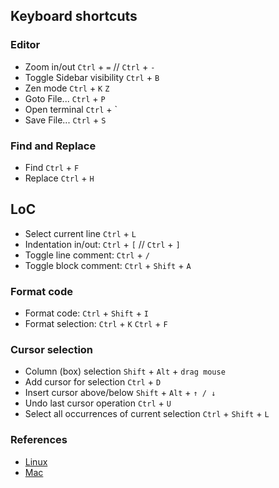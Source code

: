 ## Keyboard shortcuts

### Editor
- Zoom in/out `Ctrl` + `=` // `Ctrl` + `-`
- Toggle Sidebar visibility `Ctrl` + `B`
- Zen mode `Ctrl` + `K` `Z`
- Goto File... `Ctrl` + `P`
- Open terminal `Ctrl` + `
- Save File... `Ctrl` + `S`

### Find and Replace
- Find `Ctrl` + `F`
- Replace `Ctrl` + `H`

## LoC
- Select current line `Ctrl` + `L`
- Indentation in/out: `Ctrl` + `[` // `Ctrl` + `]`
- Toggle line comment: `Ctrl` + `/`
- Toggle block comment: `Ctrl` + `Shift` + `A`

### Format code
- Format code: `Ctrl` + `Shift` + `I`
- Format selection: `Ctrl` + `K` `Ctrl` + `F`

### Cursor selection
- Column (box) selection `Shift` + `Alt` + `drag mouse`
- Add cursor for selection `Ctrl` + `D`
- Insert cursor above/below `Shift` + `Alt` + `↑ / ↓`
- Undo last cursor operation `Ctrl` + `U`
- Select all occurrences of current selection `Ctrl` + `Shift` + `L`


### References
- [Linux](https://code.visualstudio.com/shortcuts/keyboard-shortcuts-linux.pdf)
- [Mac](https://code.visualstudio.com/shortcuts/keyboard-shortcuts-macos.pdf)
